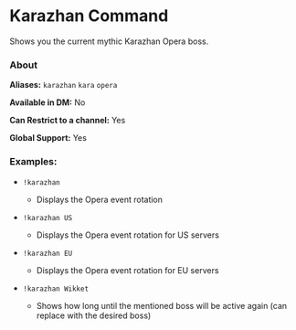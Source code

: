 # Karazhan Command

Shows you the current mythic Karazhan Opera boss.

### About

**Aliases:** `karazhan` `kara` `opera`

**Available in DM:** No

**Can Restrict to a channel:** Yes

**Global Support:** Yes

### Examples:

* `!karazhan`
  - Displays the Opera event rotation


* `!karazhan US`
  - Displays the Opera event rotation for US servers


* `!karazhan EU`
  - Displays the Opera event rotation for EU servers
  

* `!karazhan Wikket`
  - Shows how long until the mentioned boss will be active again (can replace with the desired boss)
